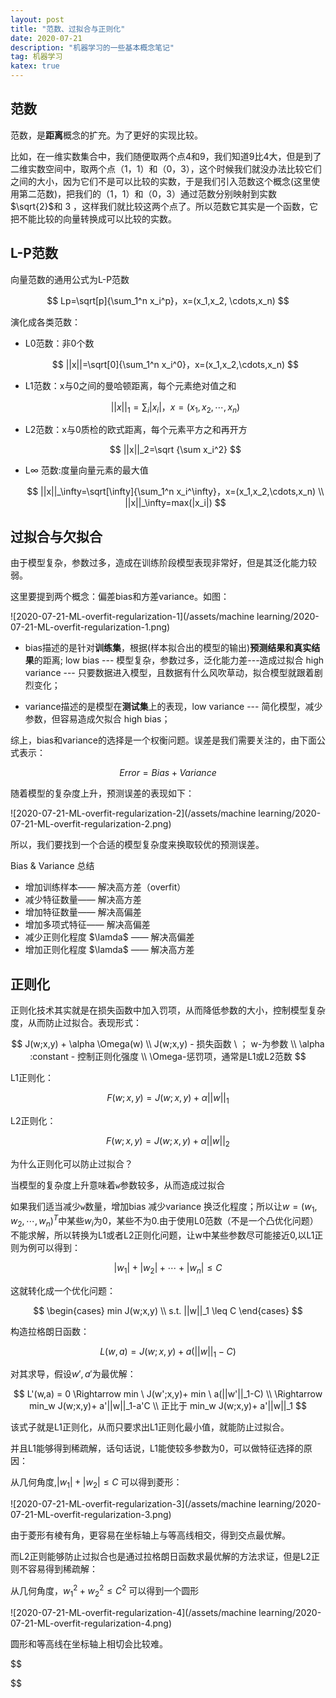 ```yaml
---
layout: post
title: "范数、过拟合与正则化"
date: 2020-07-21
description: "机器学习的一些基本概念笔记"
tag: 机器学习
katex: true
---
```


## 范数

范数，是**距离**概念的扩充。为了更好的实现比较。

比如，在一维实数集合中，我们随便取两个点4和9，我们知道9比4大，但是到了二维实数空间中，取两个点（1，1）和（0，3），这个时候我们就没办法比较它们之间的大小，因为它们不是可以比较的实数，于是我们引入范数这个概念(这里使用第二范数)，把我们的（1，1）和（0，3）通过范数分别映射到实数$\sqrt{2}$和 3 ，这样我们就比较这两个点了。所以范数它其实是一个函数，它把不能比较的向量转换成可以比较的实数。

## L-P范数

向量范数的通用公式为L-P范数

$$
Lp=\sqrt[p]{\sum_1^n x_i^p}，x=(x_1,x_2, \cdots,x_n)
$$

演化成各类范数：

- L0范数：非0个数
  
  $$
  ||x||=\sqrt[0]{\sum_1^n x_i^0}，x=(x_1,x_2,\cdots,x_n)
  $$
  
- L1范数：x与0之间的曼哈顿距离，每个元素绝对值之和
  
  $$
  ||x||_1=\sum_i|x_i|，x=(x_1,x_2,\cdots,x_n)
  $$
  
- L2范数：x与0质检的欧式距离，每个元素平方之和再开方
   
   $$
   ||x||_2=\sqrt {\sum x_i^2}
   $$
   
- L$\infty$ 范数:度量向量元素的最大值
   
   $$
   ||x||_\infty=\sqrt[\infty]{\sum_1^n x_i^\infty}，x=(x_1,x_2,\cdots,x_n) \\
   ||x||_\infty=max(|x_i|)
   $$

## 过拟合与欠拟合

由于模型复杂，参数过多，造成在训练阶段模型表现非常好，但是其泛化能力较弱。

这里要提到两个概念：偏差bias和方差variance。如图：

![2020-07-21-ML-overfit-regularization-1](/assets/machine learning/2020-07-21-ML-overfit-regularization-1.png)

- bias描述的是针对**训练集**，根据(样本拟合出的模型的输出)**预测结果和真实结果**的距离; low bias --- 模型复杂，参数过多，泛化能力差---造成过拟合 high variance --- 只要数据进入模型，且数据有什么风吹草动，拟合模型就跟着剧烈变化；

- variance描述的是模型在**测试集**上的表现，low variance --- 简化模型，减少参数，但容易造成欠拟合 high bias；

综上，bias和variance的选择是一个权衡问题。误差是我们需要关注的，由下面公式表示：

$$
Error = Bias + Variance
$$

随着模型的复杂度上升，预测误差的表现如下：

![2020-07-21-ML-overfit-regularization-2](/assets/machine learning/2020-07-21-ML-overfit-regularization-2.png)

所以，我们要找到一个合适的模型复杂度来换取较优的预测误差。

Bias & Variance 总结

-  增加训练样本—— 解决高方差（overfit）
-  减少特征数量—— 解决高方差
- 增加特征数量—— 解决高偏差
- 增加多项式特征—— 解决高偏差
- 减少正则化程度 $\lamda$ —— 解决高偏差
- 增加正则化程度 $\lamda$ —— 解决高方差

## 正则化

正则化技术其实就是在损失函数中加入罚项，从而降低参数的大小，控制模型复杂度，从而防止过拟合。表现形式：

$$
J(w;x,y) + \alpha \Omega(w) \\
J(w;x,y) - 损失函数 \ ； w-为参数 \\
\alpha :constant - 控制正则化强度 \\
\Omega-惩罚项，通常是L1或L2范数
$$

L1正则化：

$$
F(w;x,y) = J(w;x,y) + \alpha ||w||_1
$$

L2正则化：

$$
F(w;x,y) = J(w;x,y) + \alpha ||w||_2
$$

为什么正则化可以防止过拟合？

当模型的复杂度上升意味着`w`参数较多，从而造成过拟合

如果我们适当减少`w`数量，增加bias 减少variance 换泛化程度；所以让$w=(w_1,w_2,\cdots,w_n)^T$中某些$w_i$为0，某些不为0.由于使用L0范数（不是一个凸优化问题）不能求解，所以转换为L1或者L2正则化问题，让w中某些参数尽可能接近0,以L1正则为例可以得到：

$$
|w_1|+|w_2|+\cdots+|w_n| \leq C
$$

这就转化成一个优化问题：

$$
\begin{cases} 
min J(w;x,y) \\
s.t. ||w||_1 \leq C
\end{cases}
$$

构造拉格朗日函数：

$$
L(w,a) = J(w;x,y)+a(||w||_1-C)
$$

对其求导，假设$w',a'$为最优解：

$$
L'(w,a) = 0 \Rightarrow min \ J(w';x,y)+ min \ a(||w'||_1-C) \\
\Rightarrow min_w J(w;x,y)+ a'||w||_1-a'C \\
正比于 min_w J(w;x,y)+ a'||w||_1
$$

该式子就是L1正则化，从而只要求出L1正则化最小值，就能防止过拟合。

并且L1能够得到稀疏解，话句话说，L1能使较多参数为0，可以做特征选择的原因：

从几何角度,$|w_1|+|w_2|\leq C$ 可以得到菱形：

![2020-07-21-ML-overfit-regularization-3](/assets/machine learning/2020-07-21-ML-overfit-regularization-3.png)

由于菱形有棱有角，更容易在坐标轴上与等高线相交，得到交点最优解。

而L2正则能够防止过拟合也是通过拉格朗日函数求最优解的方法求证，但是L2正则不容易得到稀疏解：

从几何角度，$w_1^2+w_2^2 \leq C^2$ 可以得到一个圆形

![2020-07-21-ML-overfit-regularization-4](/assets/machine learning/2020-07-21-ML-overfit-regularization-4.png)

圆形和等高线在坐标轴上相切会比较难。


$$

$$

